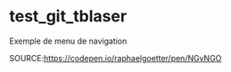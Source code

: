 # test_git_tblaser

Exemple de menu de navigation

SOURCE:https://codepen.io/raphaelgoetter/pen/NGvNGO
